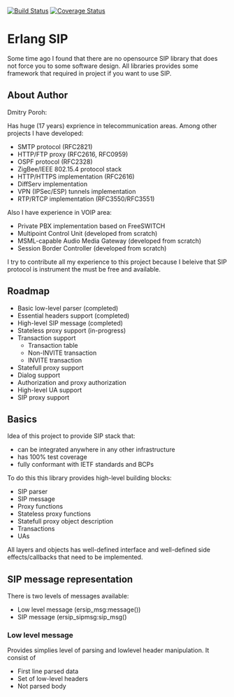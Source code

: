 
[![Build Status](https://travis-ci.org/poroh/ersip.svg?branch=master)](https://travis-ci.org/poroh/ersip) [![Coverage Status](https://coveralls.io/repos/github/poroh/ersip/badge.svg?branch=master)](https://coveralls.io/github/poroh/ersip?branch=master)

# Erlang SIP

Some time ago I found that there are no opensource SIP library
that does not force you to some software design. All libraries
provides some framework that required in project if you want to use
SIP.

## About Author

Dmitry Poroh:

Has huge (17 years) exprience in telecommunication areas. Among other projects I have developed:

  + SMTP protocol (RFC2821)
  + HTTP/FTP proxy (RFC2616, RFC0959)
  + OSPF protocol (RFC2328)
  + ZigBee/IEEE 802.15.4 protocol stack
  + HTTP/HTTPS implementation (RFC2616)
  + DiffServ implementation
  + VPN (IPSec/ESP) tunnels implementation
  + RTP/RTCP implementation (RFC3550/RFC3551)

Also I have experience in VOIP area:

  + Private PBX implementation based on FreeSWITCH
  + Multipoint Control Unit (developed from scratch)
  + MSML-capable Audio Media Gateway (developed from scratch)
  + Session Border Controller (developed from scratch)

I try to contribute all my experience to this project because I
beleive that SIP protocol is instrument the must be free and
available.

## Roadmap

  + Basic low-level parser (completed)
  + Essential headers support (completed)
  + High-level SIP message (completed)
  + Stateless proxy support (in-progress)
  + Transaction support
     - Transaction table
     - Non-INVITE transaction
     - INVITE transaction
  + Statefull proxy support
  + Dialog support
  + Authorization and proxy authorization
  + High-level UA support
  + SIP proxy support 

## Basics

Idea of this project to provide SIP stack that:

  + can be integrated anywhere in any other infrastructure
  + has 100% test coverage
  + fully conformant with IETF standards and BCPs

To do this this library provides high-level building blocks:

  + SIP parser
  + SIP message
  + Proxy functions
  + Stateless proxy functions
  + Statefull proxy object description
  + Transactions
  + UAs

All layers and objects has well-defined interface and well-defined
side effects/callbacks that need to be implemented.

## SIP message representation

There is two levels of messages available:

  + Low level message (ersip_msg:message())
  + SIP message (ersip_sipmsg:sip_msg()

### Low level message

Provides simplies level of parsing and lowlevel header manipulation.
It consist of 

  + First line parsed data
  + Set of low-level headers
  + Not parsed body


